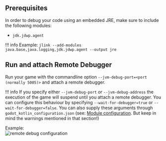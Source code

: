 ## Prerequisites
In order to debug your code using an embedded JRE, make sure to include the following modules:

- `jdk.jdwp.agent`

!!! info
    Example: `jlink --add-modules java.base,java.logging,jdk.jdwp.agent --output jre`

## Run and attach Remote Debugger
Run your game with the commandline option `--jvm-debug-port=<port (normally 5005)>` and attach a remote debugger.

!!! info
    If you specify either `--jvm-debug-port` or `--jvm-debug-address` the execution of the game will suspend until you attach a remote debugger. You can configure this behaviour by specifying `--wait-for-debugger=true` or `--wait-for-debugger=false`. You can also supply these arguments through `godot_kotlin_configuration.json` (see: [Module configuration](advanced/module-configuration.md). But keep in mind the warnings mentioned in that section!)

Example:  
![remote debug configuration](../assets/img/remote_debug_configuration.png)
